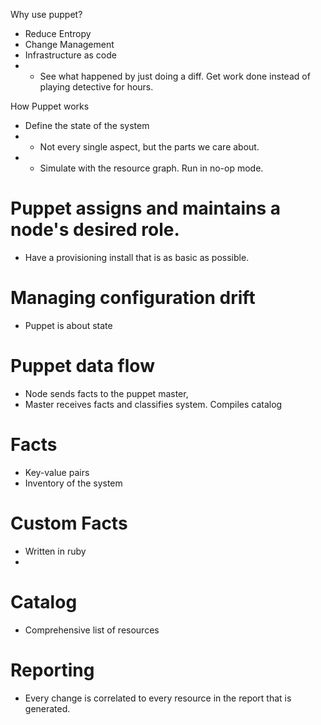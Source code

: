 Why use puppet?

* Reduce Entropy
* Change Management
* Infrastructure as code
* * See what happened by just doing a diff. Get work done instead of
    playing detective for hours.

How Puppet works

* Define the state of the system
* * Not every single aspect, but the parts we care about.
* * Simulate with the resource graph. Run in no-op mode.

# Puppet assigns and maintains a node's desired role.

* Have a provisioning install that is as basic as possible.

# Managing configuration drift
* Puppet is about state

# Puppet data flow
* Node sends facts to the puppet master,
* Master receives facts and classifies system. Compiles catalog

# Facts
* Key-value pairs
* Inventory of the system

# Custom Facts
* Written in ruby
* 

# Catalog
* Comprehensive list of resources

# Reporting
* Every change is correlated to every resource in the report that is
  generated.

